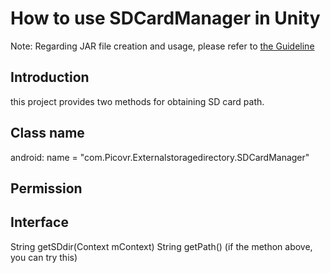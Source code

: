 # How to use SDCardManager in Unity

Note: Regarding JAR file creation and usage, please refer to [the Guideline](https://github.com/PicoSupport/PicoSupport/blob/master/How_to_use_JAR_file_in_Unity_project_on_Pico_device.docx)

## Introduction
this project provides two methods for obtaining SD card path.

## Class name
android: name = "com.Picovr.Externalstoragedirectory.SDCardManager"

## Permission
<uses-permission android:name="android.permission.READ_EXTERNAL_STORAGE"/>
<uses-permission android:name="android.permission.WRITE_EXTERNAL_STORAGE"/>

## Interface
String getSDdir(Context mContext)
String getPath() (if the methon above, you can try this)
